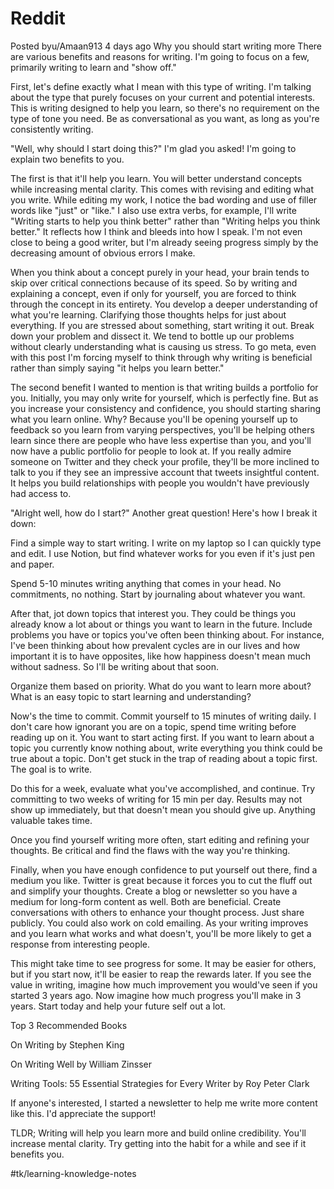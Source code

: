 # Reddit
Posted byu/Amaan913
4 days ago
Why you should start writing more
There are various benefits and reasons for writing. I'm going to focus on a few, primarily writing to learn and "show off."

First, let's define exactly what I mean with this type of writing. I'm talking about the type that purely focuses on your current and potential interests. This is writing designed to help you learn, so there's no requirement on the type of tone you need. Be as conversational as you want, as long as you're consistently writing.

"Well, why should I start doing this?" I'm glad you asked! I'm going to explain two benefits to you.

The first is that it'll help you learn. You will better understand concepts while increasing mental clarity. This comes with revising and editing what you write. While editing my work, I notice the bad wording and use of filler words like "just" or "like." I also use extra verbs, for example, I'll write "Writing starts to help you think better" rather than "Writing helps you think better." It reflects how I think and bleeds into how I speak. I'm not even close to being a good writer, but I'm already seeing progress simply by the decreasing amount of obvious errors I make.

When you think about a concept purely in your head, your brain tends to skip over critical connections because of its speed. So by writing and explaining a concept, even if only for yourself, you are forced to think through the concept in its entirety. You develop a deeper understanding of what you're learning. Clarifying those thoughts helps for just about everything. If you are stressed about something, start writing it out. Break down your problem and dissect it. We tend to bottle up our problems without clearly understanding what is causing us stress. To go meta, even with this post I'm forcing myself to think through why writing is beneficial rather than simply saying "it helps you learn better."

The second benefit I wanted to mention is that writing builds a portfolio for you. Initially, you may only write for yourself, which is perfectly fine. But as you increase your consistency and confidence, you should starting sharing what you learn online. Why? Because you'll be opening yourself up to feedback so you learn from varying perspectives, you'll be helping others learn since there are people who have less expertise than you, and you'll now have a public portfolio for people to look at. If you really admire someone on Twitter and they check your profile, they'll be more inclined to talk to you if they see an impressive account that tweets insightful content. It helps you build relationships with people you wouldn't have previously had access to.

"Alright well, how do I start?" Another great question! Here's how I break it down:

Find a simple way to start writing. I write on my laptop so I can quickly type and edit. I use Notion, but find whatever works for you even if it's just pen and paper.

Spend 5-10 minutes writing anything that comes in your head. No commitments, no nothing. Start by journaling about whatever you want.

After that, jot down topics that interest you. They could be things you already know a lot about or things you want to learn in the future. Include problems you have or topics you've often been thinking about. For instance, I've been thinking about how prevalent cycles are in our lives and how important it is to have opposites, like how happiness doesn't mean much without sadness. So I'll be writing about that soon.

Organize them based on priority. What do you want to learn more about? What is an easy topic to start learning and understanding?

Now's the time to commit. Commit yourself to 15 minutes of writing daily. I don't care how ignorant you are on a topic, spend time writing before reading up on it. You want to start acting first. If you want to learn about a topic you currently know nothing about, write everything you think could be true about a topic. Don't get stuck in the trap of reading about a topic first. The goal is to write.

Do this for a week, evaluate what you've accomplished, and continue. Try committing to two weeks of writing for 15 min per day. Results may not show up immediately, but that doesn't mean you should give up. Anything valuable takes time.

Once you find yourself writing more often, start editing and refining your thoughts. Be critical and find the flaws with the way you're thinking.

Finally, when you have enough confidence to put yourself out there, find a medium you like. Twitter is great because it forces you to cut the fluff out and simplify your thoughts. Create a blog or newsletter so you have a medium for long-form content as well. Both are beneficial. Create conversations with others to enhance your thought process. Just share publicly. You could also work on cold emailing. As your writing improves and you learn what works and what doesn't, you'll be more likely to get a response from interesting people.

This might take time to see progress for some. It may be easier for others, but if you start now, it'll be easier to reap the rewards later. If you see the value in writing, imagine how much improvement you would've seen if you started 3 years ago. Now imagine how much progress you'll make in 3 years. Start today and help your future self out a lot.

Top 3 Recommended Books

On Writing by Stephen King

On Writing Well by William Zinsser

Writing Tools: 55 Essential Strategies for Every Writer by Roy Peter Clark

If anyone's interested, I started a newsletter to help me write more content like this. I'd appreciate the support!

TLDR; Writing will help you learn more and build online credibility. You'll increase mental clarity. Try getting into the habit for a while and see if it benefits you.

#tk/learning-knowledge-notes
